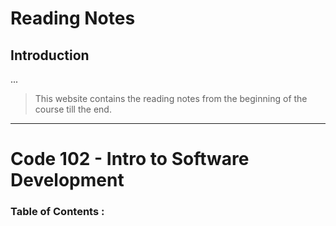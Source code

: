 # Reading Notes

## Introduction

<p> ... </p>

> This website contains the reading notes from the beginning of the course till the end.

---

# Code 102 - Intro to Software Development

### Table of Contents :
